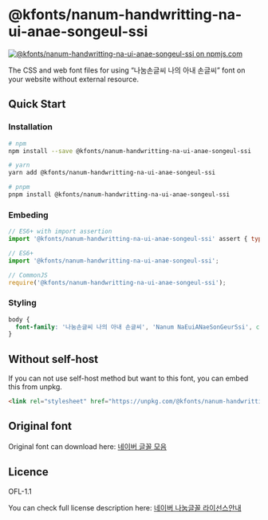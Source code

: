 # @kfonts/nanum-handwritting-na-ui-anae-songeul-ssi

[![@kfonts/nanum-handwritting-na-ui-anae-songeul-ssi on npmjs.com](https://img.shields.io/npm/v/%40kfonts%2Fnanum-handwritting-na-ui-anae-songeul-ssi)](https://www.npmjs.com/package/@kfonts/nanum-handwritting-na-ui-anae-songeul-ssi)

The CSS and web font files for using &OpenCurlyDoubleQuote;나눔손글씨 나의 아내 손글씨&CloseCurlyDoubleQuote; font on your website without external resource.

## Quick Start

### Installation

```sh
# npm
npm install --save @kfonts/nanum-handwritting-na-ui-anae-songeul-ssi

# yarn
yarn add @kfonts/nanum-handwritting-na-ui-anae-songeul-ssi

# pnpm
pnpm install @kfonts/nanum-handwritting-na-ui-anae-songeul-ssi
```

### Embeding

```js
// ES6+ with import assertion
import '@kfonts/nanum-handwritting-na-ui-anae-songeul-ssi' assert { type: 'css' };

// ES6+
import '@kfonts/nanum-handwritting-na-ui-anae-songeul-ssi';

// CommonJS
require('@kfonts/nanum-handwritting-na-ui-anae-songeul-ssi');
```

### Styling

```css
body {
  font-family: '나눔손글씨 나의 아내 손글씨', 'Nanum NaEuiANaeSonGeurSsi', cursive;
}
```

## Without self-host

If you can not use self-host method but want to this font, you can embed this from unpkg.

```html
<link rel="stylesheet" href="https://unpkg.com/@kfonts/nanum-handwritting-na-ui-anae-songeul-ssi/index.css" />
```

## Original font

Original font can download here: [네이버 글꼴 모음](https://hangeul.naver.com/font)

## Licence

OFL-1.1

You can check full license description here: [네이버 나눔글꼴 라이선스안내](https://help.naver.com/service/30016/contents/18088?osType=PC&lang=ko)
